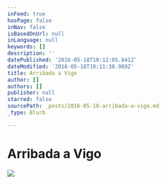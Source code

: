 ```yaml
---
inFeed: true
hasPage: false
inNav: false
isBasedOnUrl: null
inLanguage: null
keywords: []
description: ''
datePublished: '2016-05-18T10:12:05.841Z'
dateModified: '2016-05-18T10:11:38.989Z'
title: Arribada a Vigo
author: []
authors: []
publisher: null
starred: false
sourcePath: _posts/2016-05-18-arribada-a-vigo.md
_type: Blurb

---
```

# Arribada a Vigo
![](https://the-grid-user-content.s3-us-west-2.amazonaws.com/ed8cc27a-ac0b-4f64-884b-b21cbd62595b.jpg)